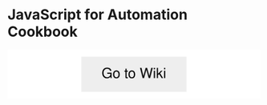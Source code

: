 JavaScript for Automation Cookbook
==================================

[![Go to Wiki!](button.svg)](https://github.com/dtinth/JXA-Cookbook/wiki)

